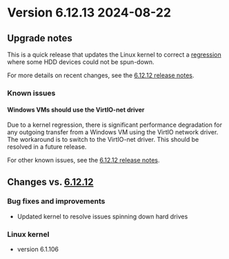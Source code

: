 # Version 6.12.13 2024-08-22

## Upgrade notes

This is a quick release that updates the Linux kernel to correct
a [regression](https://lore.kernel.org/lkml/45cdf1c2-9056-4ac2-8e4d-4f07996a9267@kernel.org/T/) where some HDD devices could not
be spun-down.

For more details on recent changes, see the [6.12.12 release notes](6.12.12.md).

### Known issues

#### Windows VMs should use the VirtIO-net driver

Due to a kernel regression, there is significant performance degradation for any outgoing transfer from a Windows VM using the VirtIO network driver. The workaround is to switch to the VirtIO-net driver. This should be resolved in a future release.

For other known issues, see the [6.12.12 release notes](6.12.12.md#known-issues).

## Changes vs. [6.12.12](6.12.12.md)

### Bug fixes and improvements

* Updated kernel to resolve issues spinning down hard drives

### Linux kernel

* version 6.1.106
